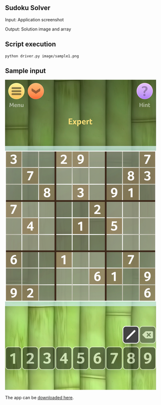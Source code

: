 ## Sudoku Solver
Input:  Application screenshot

Output: Solution image and array

## Script execution
```
python driver.py image/sample1.png
```

## Sample input
![](/image/sample1.png "Sample gameboard from Brainium Sudoku.")


The app can be [downloaded here](https://play.google.com/store/apps/details?id=com.brainium.sudoku.free&gl=US).
